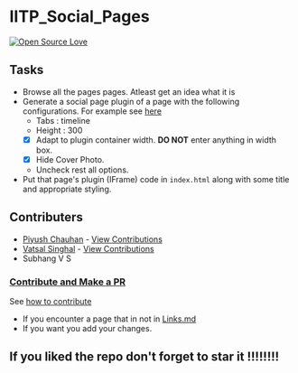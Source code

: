 # IITP_Social_Pages

[![Open Source Love](https://badges.frapsoft.com/os/v1/open-source.png?v=103)](https://github.com/ellerbrock/open-source-badges/)


## Tasks

- Browse all the pages pages. Atleast get an idea what it is
- Generate a social page plugin of a page with the following configurations. For example see [here](https://developers.facebook.com/docs/plugins/page-plugin/)
  - Tabs : timeline
  - Height : 300
  - [X] Adapt to plugin container width. **DO NOT** enter anything in width box.
  - [X] Hide Cover Photo.
  - Uncheck rest all options.
- Put that page's plugin (IFrame) code in `index.html` along with some title and appropriate styling.

## Contributers

- [Piyush Chauhan](githib.com/piyushchuahn) - [View Contributions](https://github.com/piyushchauhan/iitp_pages/commits?author=piyushchauhan)
- [Vatsal Singhal](githib.com/vatsalsin) - [View Contributions](https://github.com/piyushchauhan/iitp_pages/commits?author=vatsalsin)
- Subhang V S

### [Contribute and Make a PR](https://github.com/piyushchauhan/iitp_pages/blob/master/CONTRIBUTING.md)

See [how to contribute](https://help.github.com/articles/creating-a-pull-request/)

- If you encounter a page that in not in [Links.md](https://github.com/piyushchauhan/iitp_pages/blob/master/Links.md)
- If you want you add your changes.

## If you liked the repo don't forget to star it !!!!!!!!
